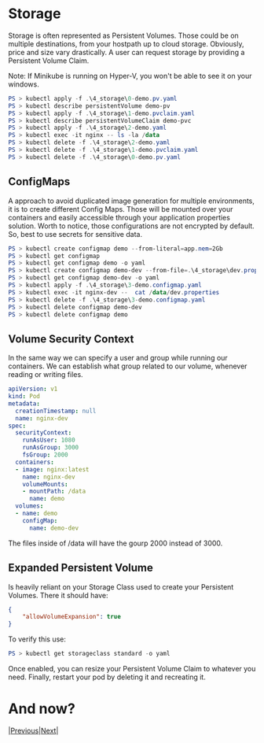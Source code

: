 # Storage

Storage is often represented as Persistent Volumes. Those could be on multiple destinations, from your hostpath up to cloud storage.
Obviously, price and size vary drastically. A user can request storage by providing a Persistent Volume Claim.

Note: If Minikube is running on Hyper-V, you won't be able to see it on your windows. 

```powershell
PS > kubectl apply -f .\4_storage\0-demo.pv.yaml
PS > kubectl describe persistentVolume demo-pv
PS > kubectl apply -f .\4_storage\1-demo.pvclaim.yaml
PS > kubectl describe persistentVolumeClaim demo-pvc
PS > kubectl apply -f .\4_storage\2-demo.yaml
PS > kubectl exec -it nginx -- ls -la /data
PS > kubectl delete -f .\4_storage\2-demo.yaml
PS > kubectl delete -f .\4_storage\1-demo.pvclaim.yaml
PS > kubectl delete -f .\4_storage\0-demo.pv.yaml
```

## ConfigMaps

A approach to avoid duplicated image generation for multiple environments, it is to create different Config Maps.
Those will be mounted over your containers and easily accessible through your application properties solution.
Worth to notice, those configurations are not encrypted by default. So, best to use secrets for sensitive data. 

```powershell
PS > kubectl create configmap demo --from-literal=app.nem=2Gb
PS > kubectl get configmap
PS > kubectl get configmap demo -o yaml
PS > kubectl create configmap demo-dev --from-file=.\4_storage\dev.properties
PS > kubectl get configmap demo-dev -o yaml
PS > kubectl apply -f .\4_storage\3-demo.configmap.yaml
PS > kubectl exec -it nginx-dev --  cat /data/dev.properties
PS > kubectl delete -f .\4_storage\3-demo.configmap.yaml
PS > kubectl delete configmap demo-dev
PS > kubectl delete configmap demo
```

## Volume Security Context

In the same way we can specify a user and group while running our containers. We can establish what group
related to our volume, whenever reading or writing files.

```yaml
apiVersion: v1
kind: Pod
metadata:
  creationTimestamp: null
  name: nginx-dev
spec:
  securityContext:
    runAsUser: 1080
    runAsGroup: 3000
    fsGroup: 2000
  containers:
  - image: nginx:latest  
    name: nginx-dev
    volumeMounts:
    - mountPath: /data
      name: demo
  volumes:
  - name: demo
    configMap:
      name: demo-dev
```

The files inside of /data will have the gourp 2000 instead of 3000.

## Expanded Persistent Volume

Is heavily reliant on your Storage Class used to create your Persistent Volumes. There it should have:

```json
{
    "allowVolumeExpansion": true
}
```

To verify this use:

```powershell
PS > kubectl get storageclass standard -o yaml
```

Once enabled, you can resize your Persistent Volume Claim to whatever you need.
Finally, restart your pod by deleting it and recreating it.

# And now?

|[Previous](../3_security/README.md)|[Next](../5_cluster_architecture_installation_config/README.md)|